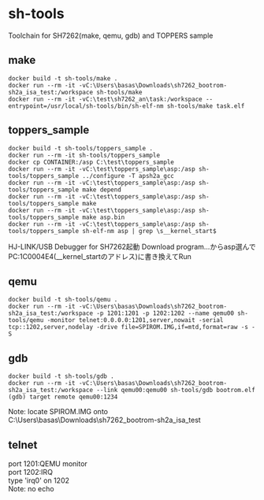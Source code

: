 # sh-tools
Toolchain for SH7262(make, qemu, gdb) and TOPPERS sample

## make
    docker build -t sh-tools/make .
    docker run --rm -it -vC:\Users\basas\Downloads\sh7262_bootrom-sh2a_isa_test:/workspace sh-tools/make
    docker run --rm -it -vC:\test\sh7262_an\task:/workspace --entrypoint=/usr/local/sh-tools/bin/sh-elf-nm sh-tools/make task.elf

## toppers_sample
    docker build -t sh-tools/toppers_sample .
    docker run --rm -it sh-tools/toppers_sample
    docker cp CONTAINER:/asp C:\test\toppers_sample
    docker run --rm -it -vC:\test\toppers_sample\asp:/asp sh-tools/toppers_sample ../configure -T apsh2a_gcc
    docker run --rm -it -vC:\test\toppers_sample\asp:/asp sh-tools/toppers_sample make depend
    docker run --rm -it -vC:\test\toppers_sample\asp:/asp sh-tools/toppers_sample make
    docker run --rm -it -vC:\test\toppers_sample\asp:/asp sh-tools/toppers_sample make asp.bin
    docker run --rm -it -vC:\test\toppers_sample\asp:/asp sh-tools/toppers_sample sh-elf-nm asp | grep \s__kernel_start$
HJ-LINK/USB Debugger for SH7262起動
Download program...からasp選んでPC:1C0004E4(__kernel_startのアドレス)に書き換えてRun

## qemu
    docker build -t sh-tools/qemu .
    docker run --rm -it -vC:\Users\basas\Downloads\sh7262_bootrom-sh2a_isa_test:/workspace -p 1201:1201 -p 1202:1202 --name qemu00 sh-tools/qemu -monitor telnet:0.0.0.0:1201,server,nowait -serial tcp::1202,server,nodelay -drive file=SPIROM.IMG,if=mtd,format=raw -s -S

## gdb
    docker build -t sh-tools/gdb .
    docker run --rm -it -vC:\Users\basas\Downloads\sh7262_bootrom-sh2a_isa_test:/workspace --link qemu00:qemu00 sh-tools/gdb bootrom.elf
    (gdb) target remote qemu00:1234
Note: locate SPIROM.IMG onto C:\Users\basas\Downloads\sh7262_bootrom-sh2a_isa_test

## telnet
port 1201:QEMU monitor  
port 1202:IRQ  
type 'irq0' on 1202  
Note: no echo  
